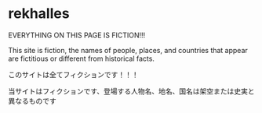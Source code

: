 # rekhalles
EVERYTHING ON THIS PAGE IS FICTION!!!

This site is fiction, the names of people, places, and countries that appear are fictitious or different from historical facts.

このサイトは全てフィクションです！！！

当サイトはフィクションです、登場する人物名、地名、国名は架空または史実と異なるものです

